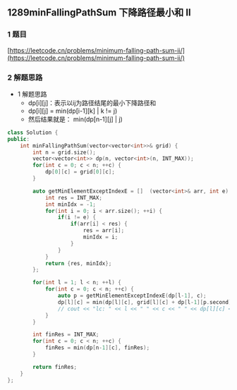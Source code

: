 ## 1289minFallingPathSum 下降路径最小和  II

### 1 题目
[https://leetcode.cn/problems/minimum-falling-path-sum-ii/](https://leetcode.cn/problems/minimum-falling-path-sum-ii/)

### 2 解题思路
- 1 解题思路
  - dp[i][j]：表示以ij为路径结尾的最小下降路径和
  - dp[i][j] = min(dp[i-1][k] | k != j)
  - 然后结果就是： min(dp[n-1][j] | j)


```cpp
class Solution {
public:
    int minFallingPathSum(vector<vector<int>>& grid) {
        int n = grid.size();
        vector<vector<int>> dp(n, vector<int>(n, INT_MAX));
        for(int c = 0; c < n; ++c) {
            dp[0][c] = grid[0][c];
        }

        auto getMinElementExceptIndexE = []  (vector<int>& arr, int e) -> pair<int, int> {
            int res = INT_MAX;
            int minIdx = -1;
            for(int i = 0; i < arr.size(); ++i) {
                if(i != e) {
                    if(arr[i] < res) {
                        res = arr[i];
                        minIdx = i;
                    }
                }
            }
            return {res, minIdx};
        };

        for(int l = 1; l < n; ++l) {
            for(int c = 0; c < n; ++c) {
                auto p = getMinElementExceptIndexE(dp[l-1], c);
                dp[l][c] = min(dp[l][c], grid[l][c] + dp[l-1][p.second]);
                // cout << "lc: " << l << " " << c << " " << dp[l][c] << " min: " << p.first << " " << dp[l-1][p.second] << endl;
            }
        }

        int finRes = INT_MAX;
        for(int c = 0; c < n; ++c) {
            finRes = min(dp[n-1][c], finRes);
        }

        return finRes;
    }
};
```